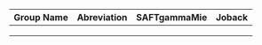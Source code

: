 |Group Name|Abreviation|SAFTgammaMie|Joback|
|---|---|---|---|
|   |   |   |   |
|   |   |   |   |
|   |   |   |   |